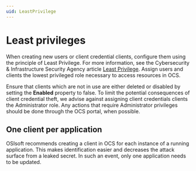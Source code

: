 ```yaml
---
uid: LeastPrivilege
---
```


# Least privileges

When creating new users or client credential clients, configure them using the principle of Least Privilege. For more information, see the Cybersecurity & Infrastructure Security Agency article [Least Privilege](https://us-cert.cisa.gov/bsi/articles/knowledge/principles/least-privilege). Assign users and clients the lowest privileged role necessary to access resources in OCS.

Ensure that clients which are not in use are either deleted or disabled by setting the **Enabled** property to false.
To limit the potential consequences of client credential theft, we advise against assigning client credentials clients the Administrator role. Any actions that require Administrator privileges should be done through the OCS portal, when possible. 
<!-- Angela Flores 6/18/21 This should have a link to a procedure topic with instructions for setting the Enabled property. Also the link to Least Priviledge points to a page the is marked archived and contains a warning that the information may be out of date. Can we find an up-to-date link? -->

## One client per application

OSIsoft recommends creating a client in OCS for each instance of a running application. This makes identification easier and decreases the attack surface from a leaked secret. In such an event, only one application needs to be updated.
